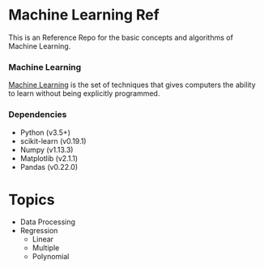 # Machine Learning Ref
This is an Reference Repo for the basic concepts and algorithms of Machine Learning.

### Machine Learning
[Machine Learning](https://en.wikipedia.org/wiki/Machine_learning) is the set of techniques that gives computers the ability to learn without being explicitly programmed.

### Dependencies
- Python (v3.5+)
- scikit-learn (v0.19.1)
- Numpy (v1.13.3)
- Matplotlib (v2.1.1)
- Pandas (v0.22.0)

# Topics
- Data Processing
- Regression
  - Linear
  - Multiple
  - Polynomial
